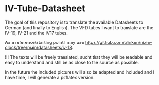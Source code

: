# IV-Tube-Datasheet

The goal of this repository is to translate the available Datasheets to German (and finally to English).
The VFD tubes I want to translate are the IV-19, IV-21 and the IV17 tubes.

As a reference/starting point I may use https://github.com/blinken/nixie-clock/tree/main/datasheets/iv-18.

!!! The texts will be freely translated, sucht that they will be readable and easy to understand and still be as close to the source as possible.

In the future the included pictures will also be adapted and included and I have time, I will generate a pdflatex version.
